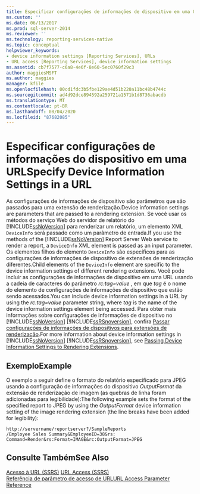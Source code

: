 ```yaml
---
title: Especificar configurações de informações de dispositivo em uma URL | Microsoft Docs
ms.custom: ''
ms.date: 06/13/2017
ms.prod: sql-server-2014
ms.reviewer: ''
ms.technology: reporting-services-native
ms.topic: conceptual
helpviewer_keywords:
- device information settings [Reporting Services], URLs
- URL access [Reporting Services], device information settings
ms.assetid: cb7f7577-c6a8-4e6f-8e60-5ec0760f29c3
author: maggiesMSFT
ms.author: maggies
manager: kfile
ms.openlocfilehash: 00cd1fdc3b5fbe129ae4d51b220a11bc48b4744c
ms.sourcegitcommit: ad4d92dce894592a259721a1571b1d8736abacdb
ms.translationtype: MT
ms.contentlocale: pt-BR
ms.lasthandoff: 08/04/2020
ms.locfileid: "87682085"
---
```

# <a name="specify-device-information-settings-in-a-url"></a><span data-ttu-id="ffdc7-102">Especificar configurações de informações do dispositivo em uma URL</span><span class="sxs-lookup"><span data-stu-id="ffdc7-102">Specify Device Information Settings in a URL</span></span>
  <span data-ttu-id="ffdc7-103">As configurações de informações de dispositivo são parâmetros que são passados para uma extensão de renderização.</span><span class="sxs-lookup"><span data-stu-id="ffdc7-103">Device information settings are parameters that are passed to a rendering extension.</span></span> <span data-ttu-id="ffdc7-104">Se você usar os métodos do serviço Web do servidor de relatório do [!INCLUDE[ssNoVersion](../includes/ssnoversion-md.md)] para renderizar um relatório, um elemento XML `DeviceInfo` será passado como um parâmetro de entrada.</span><span class="sxs-lookup"><span data-stu-id="ffdc7-104">If you use the methods of the [!INCLUDE[ssNoVersion](../includes/ssnoversion-md.md)] Report Server Web service to render a report, a `DeviceInfo` XML element is passed as an input parameter.</span></span> <span data-ttu-id="ffdc7-105">Os elementos filhos do elemento `DeviceInfo` são específicos para as configurações de informações de dispositivo de extensões de renderização diferentes.</span><span class="sxs-lookup"><span data-stu-id="ffdc7-105">Child elements of the `DeviceInfo` element are specific to the device information settings of different rendering extensions.</span></span> <span data-ttu-id="ffdc7-106">Você pode incluir as configurações de informações de dispositivo em uma URL usando a cadeia de caracteres do parâmetro *rc:tag=value* , em que *tag* é o nome do elemento de configurações de informações de dispositivo que estão sendo acessados.</span><span class="sxs-lookup"><span data-stu-id="ffdc7-106">You can include device information settings in a URL by using the *rc:tag=value* parameter string, where *tag* is the name of the device information settings element being accessed.</span></span> <span data-ttu-id="ffdc7-107">Para obter mais informações sobre configurações de informações de dispositivo no [!INCLUDE[ssNoVersion](../includes/ssnoversion-md.md)] [!INCLUDE[ssRSnoversion](../includes/ssrsnoversion-md.md)], confira [Passar configurações de informações de dispositivos para extensões de renderização](report-server-web-service/net-framework/passing-device-information-settings-to-rendering-extensions.md).</span><span class="sxs-lookup"><span data-stu-id="ffdc7-107">For more information about device information settings in [!INCLUDE[ssNoVersion](../includes/ssnoversion-md.md)] [!INCLUDE[ssRSnoversion](../includes/ssrsnoversion-md.md)], see [Passing Device Information Settings to Rendering Extensions](report-server-web-service/net-framework/passing-device-information-settings-to-rendering-extensions.md).</span></span>  
  
## <a name="example"></a><span data-ttu-id="ffdc7-108">Exemplo</span><span class="sxs-lookup"><span data-stu-id="ffdc7-108">Example</span></span>  
 <span data-ttu-id="ffdc7-109">O exemplo a seguir define o formato do relatório especificado para JPEG usando a configuração de informações do dispositivo *OutputFormat* da extensão de renderização de imagem (as quebras de linha foram adicionadas para legibilidade):</span><span class="sxs-lookup"><span data-stu-id="ffdc7-109">The following example sets the format of the specified report to JPEG by using the *OutputFormat* device information setting of the image rendering extension (the line breaks have been added for legibility):</span></span>  
  
```  
http://servername/reportserver?/SampleReports  
/Employee Sales Summary&EmployeeID=38&rs:  
Command=Render&rs:Format=IMAGE&rc:OutputFormat=JPEG  
```  
  
## <a name="see-also"></a><span data-ttu-id="ffdc7-110">Consulte Também</span><span class="sxs-lookup"><span data-stu-id="ffdc7-110">See Also</span></span>  
 <span data-ttu-id="ffdc7-111">[Acesso à URL &#40;SSRS&#41;](url-access-ssrs.md) </span><span class="sxs-lookup"><span data-stu-id="ffdc7-111">[URL Access &#40;SSRS&#41;](url-access-ssrs.md) </span></span>  
 [<span data-ttu-id="ffdc7-112">Referência de parâmetro de acesso de URL</span><span class="sxs-lookup"><span data-stu-id="ffdc7-112">URL Access Parameter Reference</span></span>](url-access-parameter-reference.md)  
  
  
